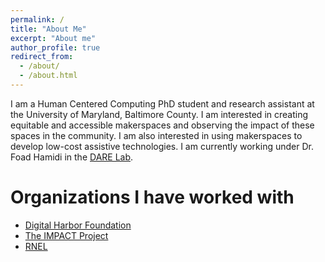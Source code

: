 ```yaml
---
permalink: /
title: "About Me"
excerpt: "About me"
author_profile: true
redirect_from: 
  - /about/
  - /about.html
---
```


I am a Human Centered Computing PhD student and research assistant at the University of Maryland, Baltimore County. I am interested in creating equitable and accessible makerspaces and observing the impact of these spaces in the community. I am also interested in using makerspaces to develop low-cost assistive technologies. I am currently working under Dr. Foad Hamidi in the <a target="_blank" href="https://www.participatoryfutures.com/">DARE Lab</a>. 

Organizations I have worked with
======
<ul>
  <li><a target="_blank" href="https://www.digitalharbor.org/">Digital Harbor Foundation</a></li>
  <li><a target="_blank" href="https://idea2impact.org/">The IMPACT Project</a></li>
  <li><a target="_blank" href="http://www.rnel.pitt.edu/">RNEL</a></li>
 </ul>

